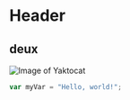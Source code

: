 # Header

## deux

![Image of Yaktocat](https://octodex.github.com/images/yaktocat.png)

``` javascript
var myVar = "Hello, world!";
```
